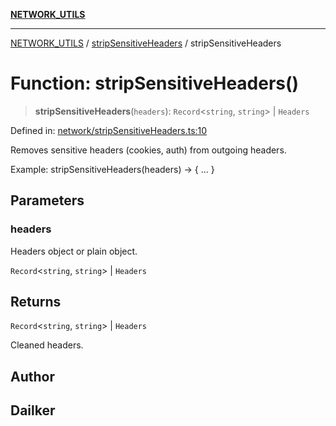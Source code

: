 [**NETWORK_UTILS**](../../README.md)

***

[NETWORK_UTILS](../../README.md) / [stripSensitiveHeaders](../README.md) / stripSensitiveHeaders

# Function: stripSensitiveHeaders()

> **stripSensitiveHeaders**(`headers`): `Record`\<`string`, `string`\> \| `Headers`

Defined in: [network/stripSensitiveHeaders.ts:10](https://github.com/dailker/everyutil-js/blob/b3e269da55b7d96c15eb37e98c5c4f6b94f05f6f/src/network/stripSensitiveHeaders.ts#L10)

Removes sensitive headers (cookies, auth) from outgoing headers.

Example: stripSensitiveHeaders(headers) → { ... }

## Parameters

### headers

Headers object or plain object.

`Record`\<`string`, `string`\> | `Headers`

## Returns

`Record`\<`string`, `string`\> \| `Headers`

Cleaned headers.

## Author

## Dailker
